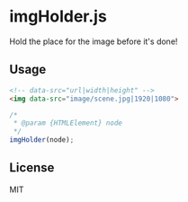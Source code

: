 # imgHolder.js

Hold the place for the image before it's done!

## Usage

````html
<!-- data-src="url|width|height" -->
<img data-src="image/scene.jpg|1920|1080">

````

```javascript
/*
 * @param {HTMLElement} node
 */
imgHolder(node);

```

## License

MIT
